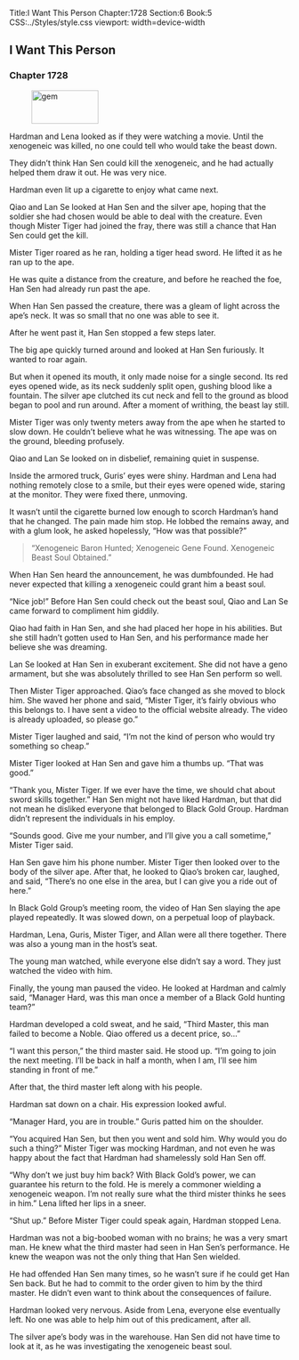 Title:I Want This Person 
Chapter:1728 
Section:6 
Book:5 
CSS:../Styles/style.css 
viewport: width=device-width
  
## I Want This Person
### Chapter 1728 
<figure>
	<img src="../Images/gem.gif" alt="gem" id="gem" width="120" height="60" />
</figure>
  

  
  Hardman and Lena looked as if they were watching a movie. Until the xenogeneic was killed, no one could tell who would take the beast down.

They didn’t think Han Sen could kill the xenogeneic, and he had actually helped them draw it out. He was very nice.

Hardman even lit up a cigarette to enjoy what came next.

Qiao and Lan Se looked at Han Sen and the silver ape, hoping that the soldier she had chosen would be able to deal with the creature. Even though Mister Tiger had joined the fray, there was still a chance that Han Sen could get the kill.

Mister Tiger roared as he ran, holding a tiger head sword. He lifted it as he ran up to the ape.

He was quite a distance from the creature, and before he reached the foe, Han Sen had already run past the ape.

When Han Sen passed the creature, there was a gleam of light across the ape’s neck. It was so small that no one was able to see it.

After he went past it, Han Sen stopped a few steps later.

The big ape quickly turned around and looked at Han Sen furiously. It wanted to roar again.

But when it opened its mouth, it only made noise for a single second. Its red eyes opened wide, as its neck suddenly split open, gushing blood like a fountain. The silver ape clutched its cut neck and fell to the ground as blood began to pool and run around. After a moment of writhing, the beast lay still.

Mister Tiger was only twenty meters away from the ape when he started to slow down. He couldn’t believe what he was witnessing. The ape was on the ground, bleeding profusely.

Qiao and Lan Se looked on in disbelief, remaining quiet in suspense.

Inside the armored truck, Guris’ eyes were shiny. Hardman and Lena had nothing remotely close to a smile, but their eyes were opened wide, staring at the monitor. They were fixed there, unmoving.

It wasn’t until the cigarette burned low enough to scorch Hardman’s hand that he changed. The pain made him stop. He lobbed the remains away, and with a glum look, he asked hopelessly, “How was that possible?”

> “Xenogeneic Baron Hunted; Xenogeneic Gene Found. Xenogeneic Beast Soul Obtained.”

When Han Sen heard the announcement, he was dumbfounded. He had never expected that killing a xenogeneic could grant him a beast soul.

“Nice job!” Before Han Sen could check out the beast soul, Qiao and Lan Se came forward to compliment him giddily.

Qiao had faith in Han Sen, and she had placed her hope in his abilities. But she still hadn’t gotten used to Han Sen, and his performance made her believe she was dreaming.

Lan Se looked at Han Sen in exuberant excitement. She did not have a geno armament, but she was absolutely thrilled to see Han Sen perform so well.

Then Mister Tiger approached. Qiao’s face changed as she moved to block him. She waved her phone and said, “Mister Tiger, it’s fairly obvious who this belongs to. I have sent a video to the official website already. The video is already uploaded, so please go.”

Mister Tiger laughed and said, “I’m not the kind of person who would try something so cheap.”

Mister Tiger looked at Han Sen and gave him a thumbs up. “That was good.”

“Thank you, Mister Tiger. If we ever have the time, we should chat about sword skills together.” Han Sen might not have liked Hardman, but that did not mean he disliked everyone that belonged to Black Gold Group. Hardman didn’t represent the individuals in his employ.

“Sounds good. Give me your number, and I’ll give you a call sometime,” Mister Tiger said.

Han Sen gave him his phone number. Mister Tiger then looked over to the body of the silver ape. After that, he looked to Qiao’s broken car, laughed, and said, “There’s no one else in the area, but I can give you a ride out of here.”

In Black Gold Group’s meeting room, the video of Han Sen slaying the ape played repeatedly. It was slowed down, on a perpetual loop of playback.

Hardman, Lena, Guris, Mister Tiger, and Allan were all there together. There was also a young man in the host’s seat.

The young man watched, while everyone else didn’t say a word. They just watched the video with him.

Finally, the young man paused the video. He looked at Hardman and calmly said, “Manager Hard, was this man once a member of a Black Gold hunting team?”

Hardman developed a cold sweat, and he said, “Third Master, this man failed to become a Noble. Qiao offered us a decent price, so…”

“I want this person,” the third master said. He stood up. “I’m going to join the next meeting. I’ll be back in half a month, when I am, I’ll see him standing in front of me.”

After that, the third master left along with his people.

Hardman sat down on a chair. His expression looked awful.

“Manager Hard, you are in trouble.” Guris patted him on the shoulder.

“You acquired Han Sen, but then you went and sold him. Why would you do such a thing?” Mister Tiger was mocking Hardman, and not even he was happy about the fact that Hardman had shamelessly sold Han Sen off.

“Why don’t we just buy him back? With Black Gold’s power, we can guarantee his return to the fold. He is merely a commoner wielding a xenogeneic weapon. I’m not really sure what the third mister thinks he sees in him.” Lena lifted her lips in a sneer.

“Shut up.” Before Mister Tiger could speak again, Hardman stopped Lena.

Hardman was not a big-boobed woman with no brains; he was a very smart man. He knew what the third master had seen in Han Sen’s performance. He knew the weapon was not the only thing that Han Sen wielded.

He had offended Han Sen many times, so he wasn’t sure if he could get Han Sen back. But he had to commit to the order given to him by the third master. He didn’t even want to think about the consequences of failure.

Hardman looked very nervous. Aside from Lena, everyone else eventually left. No one was able to help him out of this predicament, after all.

The silver ape’s body was in the warehouse. Han Sen did not have time to look at it, as he was investigating the xenogeneic beast soul.
